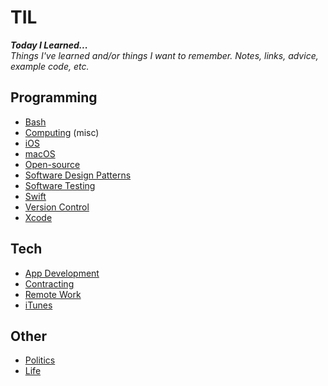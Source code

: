 # TIL

*__Today I Learned...__<br/>Things I've learned and/or things I want to remember. Notes, links, advice, example code, etc.*

## Programming

- [Bash](/bash)
- [Computing](/computing) (misc)
- [iOS](/ios)
- [macOS](/macos)
- [Open-source](/opensource)
- [Software Design Patterns](/software_design_patterns)
- [Software Testing](/software_testing)
- [Swift](/swift)
- [Version Control](/version_control)
- [Xcode](/xcode)

## Tech

- [App Development](/app_dev)
- [Contracting](/contracting)
- [Remote Work](/remote_work)
- [iTunes](/itunes)

## Other

- [Politics](/politics)
- [Life](/life)
